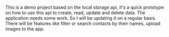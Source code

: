 This is a demo project based on the local storage api, it's a quick prototype on how to use this api to create, read, update and delete data. The application needs some work. So I will be updating it on a regular basis. There will be features like filter or search contacts by their names, upload images to the app.
